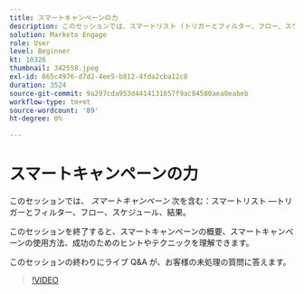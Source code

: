 ```yaml
---
title: スマートキャンペーンの力
description: このセッションでは、スマートリスト (トリガーとフィルター、フロー、スケジュール、結果 ) を含むスマートキャンペーンについてすべて学習します。
solution: Marketo Engage
role: User
level: Beginner
kt: 10326
thumbnail: 342558.jpeg
exl-id: 865c4976-d7d2-4ee5-b812-4fda2cba12c8
duration: 3524
source-git-commit: 9a297cda953d4414131657f9ac84580aea0eabeb
workflow-type: tm+mt
source-wordcount: '89'
ht-degree: 0%

---
```


# スマートキャンペーンの力

このセッションでは、 *スマートキャンペーン* 次を含む：スマートリスト —トリガーとフィルター、フロー、スケジュール、結果。

このセッションを終了すると、スマートキャンペーンの概要、スマートキャンペーンの使用方法、成功のためのヒントやテクニックを理解できます。

このセッションの終わりにライブ Q&amp;A が、お客様の未処理の質問に答えます。

>[!VIDEO](https://video.tv.adobe.com/v/342558/?quality=12&learn=on)
